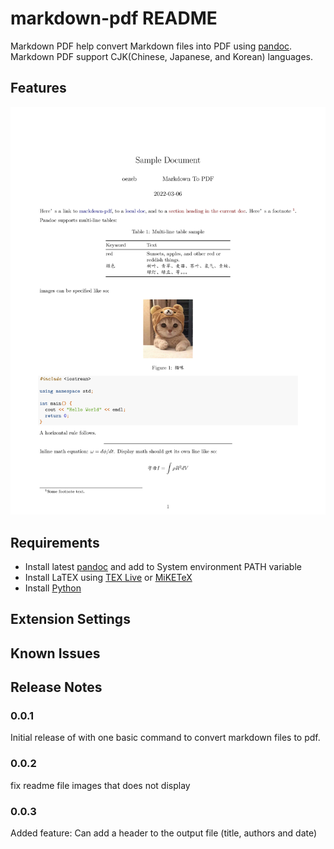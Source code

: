 # markdown-pdf README

Markdown PDF help convert Markdown files into PDF using [pandoc](https://pandoc.org/).
Markdown PDF support CJK(Chinese, Japanese, and Korean) languages.

## Features

![sample-en](assets/sample/sample.jpg)

## Requirements

- Install latest [pandoc](https://github.com/jgm/pandoc/releases) and add to System environment PATH variable
- Install LaTEX using [TEX Live](https://www.tug.org/texlive/) or [MiKETeX](https://miktex.org/)
- Install [Python](https://www.python.org/downloads/)

## Extension Settings

<!-- Include if your extension adds any VS Code settings through the `contributes.configuration` extension point.

For example:

This extension contributes the following settings:

* `myExtension.enable`: enable/disable this extension
* `myExtension.thing`: set to `blah` to do something -->

## Known Issues

<!-- Calling out known issues can help limit users opening duplicate issues against your extension. -->

## Release Notes

### 0.0.1

Initial release of with one basic command to convert markdown files to pdf.

### 0.0.2

fix readme file images that does not display

### 0.0.3

Added feature: Can add a header to the output file (title, authors and date) 
<!-- ### 1.0.1

Fixed issue #.

### 1.1.0

Added features X, Y, and Z. -->




